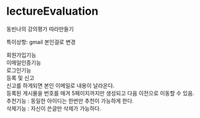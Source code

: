 # lectureEvaluation

동빈나의 강의평가 따라만들기<br>

특이상항: gmail 본인걸로 변경<br>

회원가입기능<br>
이메일인증기능<br>
로그인기능<br>
등록 및 신고<br>
신고를 하게되면 본인 이메일로 내용이 날라온다.<br>
등록된 게시물을 번호를 매겨 5페이지까지만 생성되고 다음 이전으로 이동할 수 있음.<br>
추천기능 : 동일한 아이디는 한번만 추천이 가능하게 한다.<br>
삭제기능 : 자신이 쓴글만 삭제가 가능하다.<br>
